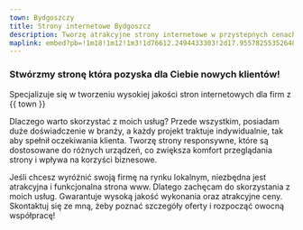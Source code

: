 ```yaml
---
town: Bydgoszczy
title: Strony internetowe Bydgoszcz
description: Tworzę atrakcyjne strony internetowe w przystepnych cenach dla firm z Bydgoszczy. Zadzwoń do mnie +48 788 660 190
maplink: embed?pb=!1m18!1m12!1m3!1d76612.2494433303!2d17.955782553526486!3d53.125761718178346!2m3!1f0!2f0!3f0!3m2!1i1024!2i768!4f13.1!3m3!1m2!1s0x47031386764ebd6f%3A0xe49ee48c4b65f30e!2sBydgoszcz!5e0!3m2!1spl!2spl!4v1682839944037!5m2!1spl!2spl
---
```



### Stwórzmy stronę która pozyska dla Ciebie nowych klientów!

Specjalizuje się w tworzeniu wysokiej jakości stron internetowych dla firm z {{ town }}

Dlaczego warto skorzystać z moich usług? Przede wszystkim, posiadam duże doświadczenie w branży, a każdy projekt traktuje indywidualnie, tak aby spełnił oczekiwania klienta. Tworzę strony responsywne, które są dostosowane do różnych urządzeń, co zwiększa komfort przeglądania strony i wpływa na korzyści biznesowe.

Jeśli chcesz wyróżnić swoją firmę na rynku lokalnym, niezbędna jest atrakcyjna i funkcjonalna strona www. Dlatego zachęcam do skorzystania z moich usług. Gwarantuje wysoką jakość wykonania oraz atrakcyjne ceny. Skontaktuj się ze mną, żeby poznać szczegóły oferty i rozpocząć owocną współpracę!